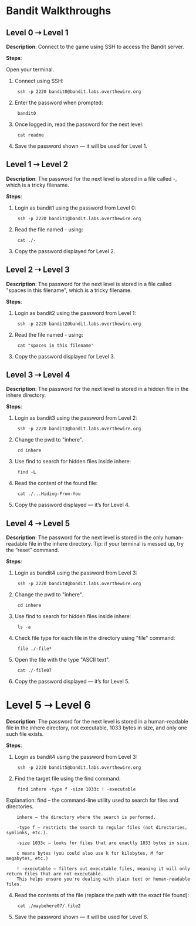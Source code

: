 # Bandit Walkthroughs

## Level 0 ➝ Level 1

**Description**: Connect to the game using SSH to access the Bandit server.

**Steps**:

Open your terminal.

1. Connect using SSH:

        ssh -p 2220 bandit0@bandit.labs.overthewire.org 

2. Enter the password when prompted:

        bandit0

3. Once logged in, read the password for the next level:

        cat readme

4. Save the password shown — it will be used for Level 1.

## Level 1 ➝ Level 2

**Description**: The password for the next level is stored in a file called -, which is a tricky filename.

**Steps**:

1. Login as bandit1 using the password from Level 0:

        ssh -p 2220 bandit1@bandit.labs.overthewire.org 
   
2. Read the file named - using:

        cat ./-
   
3. Copy the password displayed for Level 2.

## Level 2 ➝ Level 3

**Description**: The password for the next level is stored in a file called "spaces in this filename", which is a tricky filename.

**Steps**:

1. Login as bandit2 using the password from Level 1:

        ssh -p 2220 bandit2@bandit.labs.overthewire.org 
   
2. Read the file named - using:

        cat "spaces in this filename"
   
3. Copy the password displayed for Level 3.

## Level 3 ➝ Level 4

**Description**: The password for the next level is stored in a hidden file in the inhere directory.

**Steps**:

1. Login as bandit3 using the password from Level 2:

        ssh -p 2220 bandit3@bandit.labs.overthewire.org 

2. Change the pwd to "inhere".
           
        cd inhere
   
3. Use find to search for hidden files inside inhere:

        find -L
   
5. Read the content of the found file:

        cat ./...Hiding-From-You

6. Copy the password displayed — it’s for Level 4.

## Level 4 ➝ Level 5

**Description**: The password for the next level is stored in the only human-readable file in the inhere directory. Tip: if your terminal is messed up, try the “reset” command.

**Steps**:

1. Login as bandit4 using the password from Level 3:

        ssh -p 2220 bandit4@bandit.labs.overthewire.org 

2. Change the pwd to "inhere".
           
        cd inhere
   
3. Use find to search for hidden files inside inhere:

        ls -a
   
5. Check file type for each file in the directory using "file" command:

        file ./-file*

6. Open the file with the type "ASCII text".

        cat ./-file07
 
7. Copy the password displayed — it’s for Level 5.

# Level 5 ➝ Level 6

**Description**: The password for the next level is stored in a human-readable file in the inhere directory, not executable, 1033 bytes in size, and only one such file exists.

**Steps**:

1. Login as bandit4 using the password from Level 3:

        ssh -p 2220 bandit5@bandit.labs.overthewire.org

2. Find the target file using the find command:

        find inhere -type f -size 1033c ! -executable

Explanation:
        find – the command-line utility used to search for files and directories.

        inhere – the directory where the search is performed.

        -type f – restricts the search to regular files (not directories, symlinks, etc.).

        -size 1033c – looks for files that are exactly 1033 bytes in size.

        c means bytes (you could also use k for kilobytes, M for megabytes, etc.)

        ! -executable – filters out executable files, meaning it will only return files that are not executable.
        This helps ensure you're dealing with plain text or human-readable files.
4. Read the contents of the file (replace the path with the exact file found):

        cat ./maybehere07/.file2
   
6. Save the password shown — it will be used for Level 6.
